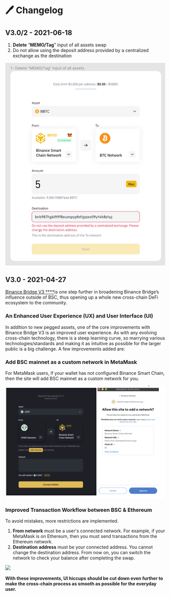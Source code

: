 # 🖊 Changelog

## V3.0/2 - 2021-06-18

1. **Delete** “**MEMO/Tag**” input of all assets swap
2. Do not allow using the deposit address provided by a centralized exchange as the destination

![](.gitbook/assets/image%20%2815%29.png)

## V3.0 - 2021-04-27

[Binance Bridge V3 ****](https://binance-wallet.gitbook.io/binance-bridge/)is one step further in broadening Binance Bridge’s influence outside of BSC, thus opening up a whole new cross-chain DeFi ecosystem to the community.

### **An Enhanced User Experience \(UX\) and User Interface \(UI\)**

In addition to new pegged assets, one of the core improvements with Binance Bridge V3 is an improved user experience. As with any evolving cross-chain technology, there is a steep learning curve, so marrying various technologies/standards and making it as intuitive as possible for the larger public is a big challenge. A few improvements added are:  


### Add BSC mainnet as a custom network in MetaMask

For MetaMask users, if your wallet has not configured Binance Smart Chain, then the site will add BSC mainnet as a custom network for you.  

![](.gitbook/assets/image.png)

### Improved Transaction Workflow between BSC & Ethereum

To avoid mistakes, more restrictions are implemented. 

1. **From network** must be a user's connected network. For example, if your MetaMask is on Ethereum, then you must send transactions from the Ethereum network. 
2. **Destination address** must be your connected address. You cannot change the destination address. From now on, you can switch the network to check your balance after completing the swap.

![](https://lh4.googleusercontent.com/5QAMnkvo-eHfV5XhauZK4cpRhY-qiuzbZxJAdQHgTpb0IHLB2qyJ7vgW3ZFKdcs_Vjk7KJNWnDsV7d3pouPslpaip7cGqeje7Pp8-jyOJqgB38dOtmX6bD0LV7VmGWgipBD7TLAn)

**With these improvements, UI hiccups should be cut down even further to make the cross-chain process as smooth as possible for the everyday user.**  




